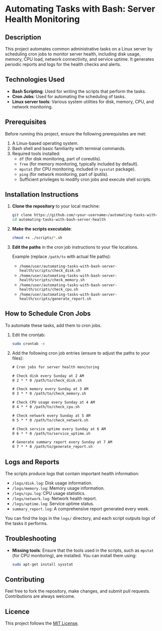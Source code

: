 # Automating Tasks with Bash: Server Health Monitoring

## Description

This project automates common administrative tasks on a Linux server by scheduling cron jobs to monitor server health, including disk usage, memory, CPU load, network connectivity, and service uptime. It generates periodic reports and logs for the health checks and alerts.

## Technologies Used
- **Bash Scripting**: Used for writing the scripts that perform the tasks.
- **Cron Jobs**: Used for automating the scheduling of tasks.
- **Linux server tools**: Various system utilities for disk, memory, CPU, and network monitoring.


## Prerequisites
Before running this project, ensure the following prerequisites are met:
1. A Linux-based operating system.
2. Bash shell and basic familiarity with terminal commands.
3. Required tools installed:
   - `df` (for disk monitoring, part of coreutils).
   - `free` (for memory monitoring, typically included by default).
   - `mpstat` (for CPU monitoring, included in `sysstat` package).
   - `ping` (for network monitoring, part of iputils).
   - Sufficient privileges to modify cron jobs and execute shell scripts.



## Installation Instructions

1. **Clone the repository** to your local machine:

    ```bash
    git clone https://github.com/<your-username>/automating-tasks-with-bash-server-health.git
    cd automating-tasks-with-bash-server-health
    ```

2. **Make the scripts executable**:

    ```bash
    chmod +x ./scripts/*.sh
    ```

3. **Edit the paths** in the cron job instructions to your file locations.

    Example (replace `/path/to` with actual file paths):
    - `/home/user/automating-tasks-with-bash-server-health/scripts/check_disk.sh`
    - `/home/user/automating-tasks-with-bash-server-health/scripts/check_memory.sh`
    - `/home/user/automating-tasks-with-bash-server-health/scripts/check_cpu.sh`
    - `/home/user/automating-tasks-with-bash-server-health/scripts/generate_report.sh`

## How to Schedule Cron Jobs

To automate these tasks, add them to cron jobs.

1. Edit the crontab:

    ```bash
    sudo crontab -e
    ```

2. Add the following cron job entries (ensure to adjust the paths to your files):

    ```txt
    # Cron jobs for server health monitoring

    # Check disk every Sunday at 2 AM
    0 2 * * 0 /path/to/check_disk.sh

    # Check memory every Sunday at 3 AM
    0 3 * * 0 /path/to/check_memory.sh

    # Check CPU usage every Sunday at 4 AM
    0 4 * * 0 /path/to/check_cpu.sh

    # Check network every Sunday at 5 AM
    0 5 * * 0 /path/to/check_network.sh

    # Check service uptime every Sunday at 6 AM
    0 6 * * 0 /path/to/service_uptime.sh

    # Generate summary report every Sunday at 7 AM
    0 7 * * 0 /path/to/generate_report.sh
    ```

## Logs and Reports

The scripts produce logs that contain important health information:

- `/logs/disk.log`: Disk usage information.
- `/logs/memory.log`: Memory usage information.
- `/logs/cpu.log`: CPU usage statistics.
- `/logs/network.log`: Network health report.
- `/logs/uptime.log`: Service uptime status.
- `summary_report.log`: A comprehensive report generated every week.

You can find the logs in the `logs/` directory, and each script outputs logs of the tasks it performs.

## Troubleshooting

- **Missing tools**: Ensure that the tools used in the scripts, such as `mpstat` (for CPU monitoring), are installed. You can install them using:
  
  ```bash
  sudo apt-get install sysstat
  ```
## Contributing

Feel free to fork the repository, make changes, and submit pull requests. Contributions are always welcome.

## Licence

This project follows the [MIT License](LICENSE).


